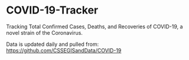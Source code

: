 # COVID-19-Tracker
Tracking Total Confirmed Cases, Deaths, and Recoveries of COVID-19, a novel strain of the Coronavirus.

Data is updated daily and pulled from: https://github.com/CSSEGISandData/COVID-19
